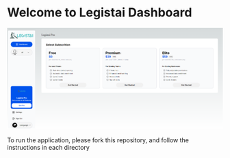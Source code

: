 # Welcome to Legistai Dashboard

![Dashboard Preview](screenshot/dashboard.png "Dashboard Preview")

To run the application, please fork this repository, and follow the instructions in each directory
